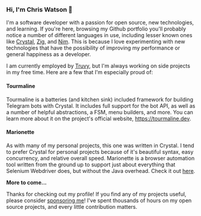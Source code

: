 ### Hi, I'm Chris Watson 👋

I'm a software developer with a passion for open source, new technologies, and learning. If you're here, browsing my Github portfolio you'll probably notice a number of different languages in use, including lesser known ones like [Crystal](https://crystal-lang.org), [Zig](https://ziglang.org), and [Nim](https://nim-lang.org). This is because I love experimenting with new technologies that have the possibility of improving my performance or general happiness as a developer.

I am currently employed by [Truvy](https://truvy.com), but I'm always working on side projects in my free time. Here are a few that I'm especially proud of:

#### Tourmaline

Tourmaline is a batteries (and kitchen sink) included framework for building Telegram bots with Crystal. It includes full support for the bot API, as well as a number of helpful abstractions, a FSM, menu builders, and more. You can learn more about it on the project's official website, https://tourmaline.dev.

#### Marionette

As with many of my personal projects, this one was written in Crystal. I tend to prefer Crystal for personal projects because of it's beautiful syntax, easy concurrency, and relative overall speed. Marionette is a browser automation tool written from the ground up to support just about everything that Selenium Webdriver does, but without the Java overhead. Check it out [here](https://github.com/watzon/marionette).

**More to come...**

Thanks for checking out my profile! If you find any of my projects useful, please consider [sponsoring me](https://github.com/sponsors/watzon)! I've spent thousands of hours on my open source projects, and every little contribution matters.

<!--
**watzon/watzon** is a ✨ _special_ ✨ repository because its `README.md` (this file) appears on your GitHub profile.

Here are some ideas to get you started:

- 🔭 I’m currently working on ...
- 🌱 I’m currently learning ...
- 👯 I’m looking to collaborate on ...
- 🤔 I’m looking for help with ...
- 💬 Ask me about ...
- 📫 How to reach me: ...
- 😄 Pronouns: ...
- ⚡ Fun fact: ...
-->
